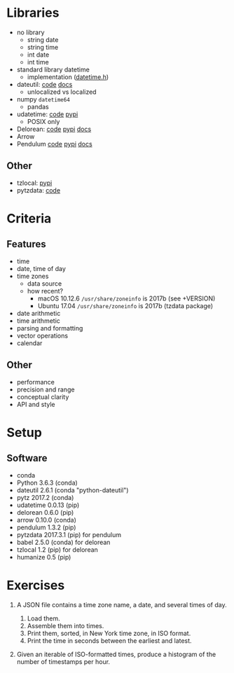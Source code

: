 # Libraries

- no library
  - string date
  - string time
  - int date
  - int time
- standard library datetime
  - implementation ([datetime.h](https://github.com/python/cpython/blob/master/Include/datetime.h))
- dateutil: 
  [code](https://github.com/dateutil/dateutil/) 
  [docs](https://dateutil.readthedocs.io/en/stable/)
  - unlocalized vs localized
- numpy `datetime64`
  - pandas
- udatetime: 
  [code](https://github.com/freach/udatetime) 
  [pypi](https://pypi.python.org/pypi/udatetime)
  - POSIX only
- Delorean:
  [code](https://github.com/myusuf3/delorean)
  [pypi](https://pypi.python.org/pypi/Delorean)
  [docs](http://delorean.readthedocs.io/en/latest/)
- Arrow
- Pendulum
  [code](https://github.com/sdispater/pendulum)
  [pypi](https://pypi.python.org/pypi/pendulum)
  [docs](https://pendulum.eustace.io/)

## Other

- tzlocal: 
  [pypi](https://pypi.python.org/pypi/tzlocal)
- pytzdata:
  [code](https://github.com/sdispater/pytzdata)



# Criteria

## Features

- time
- date, time of day
- time zones
  - data source
  - how recent?
    - macOS 10.12.6 `/usr/share/zoneinfo` is 2017b (see +VERSION)
    - Ubuntu 17.04 `/usr/share/zoneinfo` is 2017b (tzdata package)
- date arithmetic
- time arithmetic
- parsing and formatting
- vector operations
- calendar

## Other

- performance
- precision and range
- conceptual clarity
- API and style



# Setup

## Software

- conda
- Python 3.6.3 (conda)
- dateutil 2.6.1 (conda "python-dateutil")
- pytz 2017.2 (conda)
- udatetime 0.0.13 (pip)
- delorean 0.6.0 (pip)
- arrow 0.10.0 (conda)
- pendulum 1.3.2 (pip)
- pytzdata 2017.3.1 (pip) for pendulum
- babel 2.5.0 (conda) for delorean
- tzlocal 1.2 (pip) for delorean
- humanize 0.5 (pip)


# Exercises

1. A JSON file contains a time zone name, a date, and several times of day.  
   1. Load them.
   1. Assemble them into times.
   1. Print them, sorted, in New York time zone, in ISO format.
   1. Print the time in seconds between the earliest and latest.

1. Given an iterable of ISO-formatted times, produce a histogram of the number
   of timestamps per hour.



